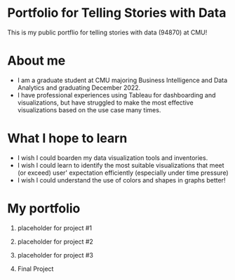 # Portfolio for Telling Stories with Data
This is my public portflio for telling stories with data (94870) at CMU!

# About me
- I am a graduate student at CMU majoring Business Intelligence and Data Analytics and graduating December 2022.
- I have professional experiences using Tableau for dashboarding and visualizations, but have struggled to make the most effective visualizations based on the use case many times. 

# What I hope to learn
- I wish I could boarden my data visualization tools and inventories.
- I wish I could learn to identify the most suitable visualizations that meet (or exceed) user' expectation efficiently (especially under time pressure)
- I wish I could understand the use of colors and shapes in graphs better!

# My portfolio
1. placeholder for project #1

2. placeholder for project #2

3. placeholder for project #3

4. Final Project
